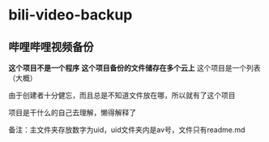 # bili-video-backup
## 哔哩哔哩视频备份
**这个项目不是一个程序**
**这个项目备份的文件储存在多个云上**
这个项目是一个列表（大概）

由于创建者十分健忘，而且总是不知道文件放在哪，所以就有了这个项目

项目是干什么的自己去理解，懒得解释了

备注：主文件夹存放数字为uid，uid文件夹内是av号，文件只有readme.md
